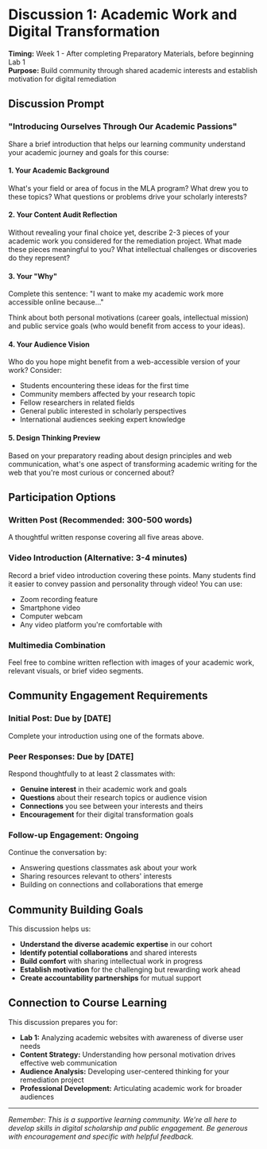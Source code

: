 # Discussion 1: Academic Work and Digital Transformation

**Timing:** Week 1 - After completing Preparatory Materials, before beginning Lab 1  
**Purpose:** Build community through shared academic interests and establish motivation for digital remediation

## Discussion Prompt

### **"Introducing Ourselves Through Our Academic Passions"**

Share a brief introduction that helps our learning community understand your academic journey and goals for this course:

#### **1. Your Academic Background** 
What's your field or area of focus in the MLA program? What drew you to these topics? What questions or problems drive your scholarly interests?

#### **2. Your Content Audit Reflection** 
Without revealing your final choice yet, describe 2-3 pieces of your academic work you considered for the remediation project. What made these pieces meaningful to you? What intellectual challenges or discoveries do they represent?

#### **3. Your "Why"** 
Complete this sentence: "I want to make my academic work more accessible online because..." 

Think about both personal motivations (career goals, intellectual mission) and public service goals (who would benefit from access to your ideas).

#### **4. Your Audience Vision** 
Who do you hope might benefit from a web-accessible version of your work? Consider:
- Students encountering these ideas for the first time
- Community members affected by your research topic
- Fellow researchers in related fields
- General public interested in scholarly perspectives
- International audiences seeking expert knowledge

#### **5. Design Thinking Preview**
Based on your preparatory reading about design principles and web communication, what's one aspect of transforming academic writing for the web that you're most curious or concerned about?

## Participation Options

### **Written Post (Recommended: 300-500 words)**
A thoughtful written response covering all five areas above.

### **Video Introduction (Alternative: 3-4 minutes)**
Record a brief video introduction covering these points. Many students find it easier to convey passion and personality through video! You can use:
- Zoom recording feature
- Smartphone video
- Computer webcam
- Any video platform you're comfortable with

### **Multimedia Combination**
Feel free to combine written reflection with images of your academic work, relevant visuals, or brief video segments.

## Community Engagement Requirements

### **Initial Post:** Due by [DATE]
Complete your introduction using one of the formats above.

### **Peer Responses:** Due by [DATE] 
Respond thoughtfully to at least 2 classmates with:
- **Genuine interest** in their academic work and goals
- **Questions** about their research topics or audience vision
- **Connections** you see between your interests and theirs
- **Encouragement** for their digital transformation goals

### **Follow-up Engagement:** Ongoing
Continue the conversation by:
- Answering questions classmates ask about your work
- Sharing resources relevant to others' interests
- Building on connections and collaborations that emerge

## Community Building Goals

This discussion helps us:
- **Understand the diverse academic expertise** in our cohort
- **Identify potential collaborations** and shared interests
- **Build comfort** with sharing intellectual work in progress
- **Establish motivation** for the challenging but rewarding work ahead
- **Create accountability partnerships** for mutual support

## Connection to Course Learning

This discussion prepares you for:
- **Lab 1:** Analyzing academic websites with awareness of diverse user needs
- **Content Strategy:** Understanding how personal motivation drives effective web communication
- **Audience Analysis:** Developing user-centered thinking for your remediation project
- **Professional Development:** Articulating academic work for broader audiences

---

*Remember: This is a supportive learning community. We're all here to develop skills in digital scholarship and public engagement. Be generous with encouragement and specific with helpful feedback.*
